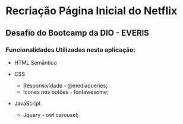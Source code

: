 # Recriação Página Inicial do Netflix

## Desafio do Bootcamp da DIO - EVERIS



### Funcionalidades Utilizadas nesta aplicação:

- HTML Semântico

- CSS

  - Responsividade - @mediaqueries;
  - Ícones nos botões - fontawesome;

- JavaScript

  - Jquery - owl carousel;

  






